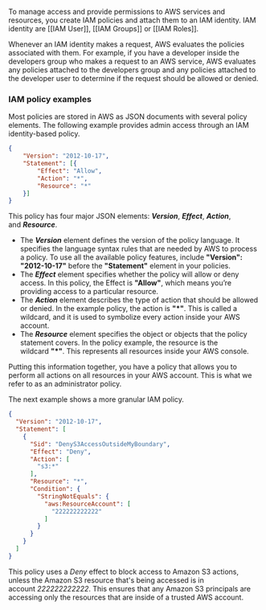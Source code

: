 To manage access and provide permissions to AWS services and resources, you create IAM policies and attach them to an IAM identity. IAM identity are [[IAM User]], [[IAM Groups]] or [[IAM Roles]].

Whenever an IAM identity makes a request, AWS evaluates the policies associated with them. For example, if you have a developer inside the developers group who makes a request to an AWS service, AWS evaluates any policies attached to the developers group and any policies attached to the developer user to determine if the request should be allowed or denied.

### IAM policy examples

Most policies are stored in AWS as JSON documents with several policy elements. The following example provides admin access through an IAM identity-based policy.

```json
{
	"Version": "2012-10-17",
	"Statement": [{
		"Effect": "Allow",
		"Action": "*",
		"Resource": "*"
	}]
}
```

This policy has four major JSON elements: _**Version**_, _**Effect**_, _**Action**_, and _**Resource**_.

- The _**Version**_ element defines the version of the policy language. It specifies the language syntax rules that are needed by AWS to process a policy. To use all the available policy features, include **"Version": "2012-10-17"** before the **"Statement"** element in your policies.
- The _**Effect**_ element specifies whether the policy will allow or deny access. In this policy, the Effect is **"Allow"**, which means you’re providing access to a particular resource.
- The _**Action**_ element describes the type of action that should be allowed or denied. In the example policy, the action is **"*"**. This is called a wildcard, and it is used to symbolize every action inside your AWS account.
- The _**Resource**_ element specifies the object or objects that the policy statement covers. In the policy example, the resource is the wildcard **"*"**. This represents all resources inside your AWS console.

Putting this information together, you have a policy that allows you to perform all actions on all resources in your AWS account. This is what we refer to as an administrator policy.  
  
The next example shows a more granular IAM policy.

```json
{
  "Version": "2012-10-17",
  "Statement": [
    {
      "Sid": "DenyS3AccessOutsideMyBoundary",
      "Effect": "Deny",
      "Action": [
        "s3:*"
      ],
      "Resource": "*",
      "Condition": {
        "StringNotEquals": {
          "aws:ResourceAccount": [
            "222222222222"
          ]
        }
      }
    }
  ]
}
```

This policy uses a _Deny_ effect to block access to Amazon S3 actions, unless the Amazon S3 resource that's being accessed is in account _222222222222_. This ensures that any Amazon S3 principals are accessing only the resources that are inside of a trusted AWS account.